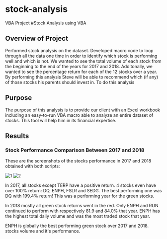 # stock-analysis
VBA Project
#Stock Analysis using VBA

## Overview of Project

Performed stock analysis on the dataset. Developed macro code to loop through all the data one time in order
to identify which stock is performing well and which is not. We wanted to see the total volume of each stock 
from the beginning to the end of the years for 2017 and 2018. Additonally, we wanted to see the percentage return for
each of the 12 stocks over a year. By performing this analysis Steve will be able to recommend which (if any) of those
stocks his parents should invest in. To do this analysis

## Purpose
The purpose of this analysis is to provide our client with an Excel workbook including an easy-to-run VBA macro able to analyze an entire dataset of stocks. This tool will help him in its financial expertise.

## Results

### Stock Performance Comparison Between 2017 and 2018
These are the screenshots of the stocks performance in 2017 and 2018 obtained with both scripts:

![1](https://user-images.githubusercontent.com/64053195/112706600-b7297080-8e7b-11eb-8872-fa85e5b59aa4.png) 
![2](https://user-images.githubusercontent.com/64053195/112706605-babcf780-8e7b-11eb-91a2-0d462ce93b71.png)

In 2017, all stocks except TERP have a positive return. 4 stocks even have over 100% return: DQ, ENPH, FSLR and SEDG. The best performing one was DQ with 199.4% return!
This was a performing year for the green stocks.

In 2018 mostly all green stock returns went in the red. Only ENPH and RUN continued to perform with respectively 81.9 and 84.0% that year.
ENPH has the highest total daily volume and was the most traded stock that year.

ENPH is globally the best performing green stock over 2017 and 2018.
stocks volume and it's performance.

